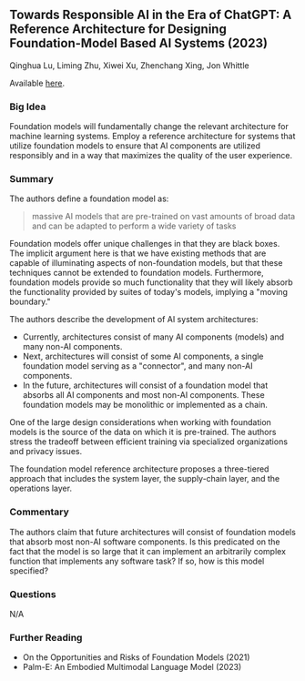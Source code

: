 ## Towards Responsible AI in the Era of ChatGPT: A Reference Architecture for Designing Foundation-Model Based AI Systems (2023)

Qinghua Lu, Liming Zhu, Xiwei Xu, Zhenchang Xing, Jon Whittle

Available [here](todo).

### Big Idea

Foundation models will fundamentally change the relevant architecture for machine learning systems. Employ a reference architecture for systems that utilize foundation models to ensure that AI components are utilized responsibly and in a way that maximizes the quality of the user experience.

### Summary

The authors define a foundation model as:

> massive AI models that are pre-trained on vast amounts of broad data and can be adapted to perform a wide variety of tasks

Foundation models offer unique challenges in that they are black boxes. The implicit argument here is that we have existing methods that are capable of illuminating aspects of non-foundation models, but that these techniques cannot be extended to foundation models. Furthermore, foundation models provide so much functionality that they will likely absorb the functionality provided by suites of today's models, implying a "moving boundary."

The authors describe the development of AI system architectures:

- Currently, architectures consist of many AI components (models) and many non-AI components.
- Next, architectures will consist of some AI components, a single foundation model serving as a "connector", and many non-AI components.
- In the future, architectures will consist of a foundation model that absorbs all AI components and most non-AI components. These foundation models may be monolithic or implemented as a chain.

One of the large design considerations when working with foundation models is the source of the data on which it is pre-trained. The authors stress the tradeoff between efficient training via specialized organizations and privacy issues.

The foundation model reference architecture proposes a three-tiered approach that includes the system layer, the supply-chain layer, and the operations layer.

### Commentary

The authors claim that future architectures will consist of foundation models that absorb most non-AI software components. Is this predicated on the fact that the model is so large that it can implement an arbitrarily complex function that implements any software task? If so, how is this model specified?

### Questions

N/A

### Further Reading

- On the Opportunities and Risks of Foundation Models (2021)
- Palm-E: An Embodied Multimodal Language Model (2023)